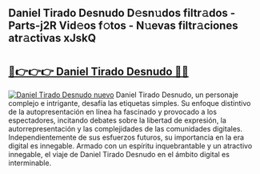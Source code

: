 ## Daniel Tirado Desnudo D𝚎sn𝚞dos filtr𝚊dos - Parts-j2R Vid𝚎os f𝚘tos - N𝚞evas filtr𝚊ciones atr𝚊ctivas xJskQ

# <h2><a href="http://mb367z.tromn.icu/?c=Daniel+Tirado+Desnudo">🔗👉👉👉 Daniel Tirado Desnudo 🔗🔗</a></h2>

[![Daniel Tirado Desnudo nuevo](https://i.imgur.com/pEAQMta.gif)](http://mb367z.tromn.icu/?c=Daniel+Tirado+Desnudo)
Daniel Tirado Desnudo, un personaje complejo e intrigante, desafía las etiquetas simples. Su enfoque distintivo de la autopresentación en línea ha fascinado y provocado a los espectadores, incitando debates sobre la libertad de expresión, la autorrepresentación y las complejidades de las comunidades digitales. Independientemente de sus esfuerzos futuros, su importancia en la era digital es innegable. Armado con un espíritu inquebrantable y un atractivo innegable, el viaje de Daniel Tirado Desnudo en el ámbito digital es interminable.
